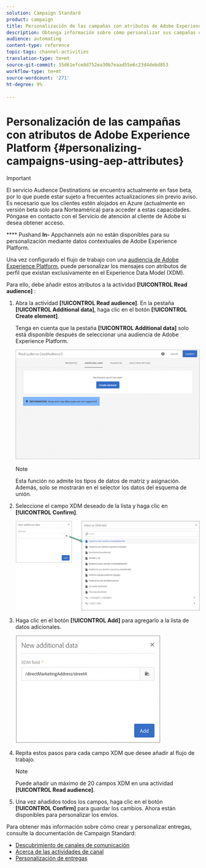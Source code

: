 ```yaml
---
solution: Campaign Standard
product: campaign
title: Personalización de las campañas con atributos de Adobe Experience Platform
description: Obtenga información sobre cómo personalizar sus campañas con atributos de Adobe Experience Platform.
audience: automating
content-type: reference
topic-tags: channel-activities
translation-type: tm+mt
source-git-commit: 35d61efce8d752ea30b7eaad55e6c23d4debd853
workflow-type: tm+mt
source-wordcount: '271'
ht-degree: 9%

---
```



# Personalización de las campañas con atributos de Adobe Experience Platform {#personalizing-campaigns-using-aep-attributes}

>[!IMPORTANT]
>
>El servicio Audience Destinations se encuentra actualmente en fase beta, por lo que puede estar sujeto a frecuentes actualizaciones sin previo aviso. Es necesario que los clientes estén alojados en Azure (actualmente en versión beta solo para Norteamérica) para acceder a estas capacidades. Póngase en contacto con el Servicio de atención al cliente de Adobe si desea obtener acceso.
>
>**** Pushand  **In-** Appchannels aún no están disponibles para su personalización mediante datos contextuales de Adobe Experience Platform.

Una vez configurado el flujo de trabajo con una [audiencia de Adobe Experience Platform](../../integrating/using/aep-about-audience-destinations-service.md), puede personalizar los mensajes con atributos de perfil que existan exclusivamente en el Experience Data Model (XDM).

Para ello, debe añadir estos atributos a la actividad **[!UICONTROL Read audience]** :

1. Abra la actividad **[!UICONTROL Read audience]**. En la pestaña **[!UICONTROL Additional data]**, haga clic en el botón **[!UICONTROL Create element]**.

   Tenga en cuenta que la pestaña **[!UICONTROL Additional data]** solo está disponible después de seleccionar una audiencia de Adobe Experience Platform.

   ![](assets/aep_wkf_readaudience_attributes.png)

   >[!NOTE]
   >
   >Esta función no admite los tipos de datos de matriz y asignación. Además, solo se mostrarán en el selector los datos del esquema de unión.

1. Seleccione el campo XDM deseado de la lista y haga clic en **[!UICONTROL Confirm]**.

   ![](assets/aep_wkf_readaudience_perso1.png)

1. Haga clic en el botón **[!UICONTROL Add]** para agregarlo a la lista de datos adicionales.

   ![](assets/aep_wkf_readaudience_perso3.png)

1. Repita estos pasos para cada campo XDM que desee añadir al flujo de trabajo.

   >[!NOTE]
   >
   >Puede añadir un máximo de 20 campos XDM en una actividad **[!UICONTROL Read audience]**.

1. Una vez añadidos todos los campos, haga clic en el botón **[!UICONTROL Confirm]** para guardar los cambios. Ahora están disponibles para personalizar los envíos.

Para obtener más información sobre cómo crear y personalizar entregas, consulte la documentación de Campaign Standard:

* [Descubrimiento de canales de comunicación](../../channels/using/get-started-communication-channels.md)
* [Acerca de las actividades de canal](../../automating/using/about-channel-activities.md)
* [Personalización de entregas](../../designing/using/personalization.md)

